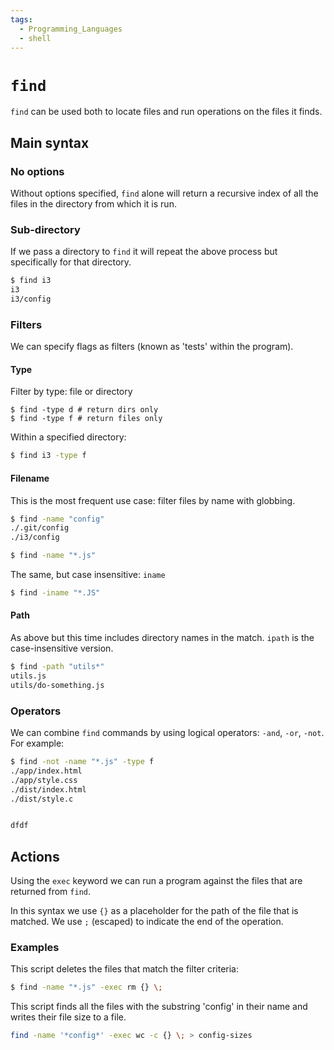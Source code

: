```yaml
---
tags:
  - Programming_Languages
  - shell
---
```


# `find`

`find` can be used both to locate files and run operations on the files it finds.

## Main syntax

### No options
Without options specified, `find` alone will return a recursive index of all the files in the directory from which it is run.

### Sub-directory
If we pass a directory to `find` it will repeat the above process but specifically for that directory.

```bash
$ find i3
i3
i3/config
```

### Filters
We can specify flags as filters (known as 'tests' within the program).

#### Type
Filter by type: file or directory

```
$ find -type d # return dirs only
$ find -type f # return files only
```

Within a specified directory:

```bash
$ find i3 -type f
```

#### Filename
This is the most frequent use case: filter files by name with globbing.

```bash
$ find -name "config"
./.git/config
./i3/config
```

```bash
$ find -name "*.js"
```

The same, but case insensitive: `iname`

```bash
$ find -iname "*.JS"
```

#### Path
As above but this time includes directory names in the match. `ipath` is the case-insensitive version.

```bash
$ find -path "utils*"
utils.js
utils/do-something.js
```

### Operators
We can combine `find` commands by using logical operators: `-and`, `-or`, `-not`. For example:

```bash
$ find -not -name "*.js" -type f
./app/index.html
./app/style.css
./dist/index.html
./dist/style.c


dfdf
```

## Actions
Using the `exec` keyword we can run a program against the files that are returned from `find`.

In this syntax we use `{}` as a placeholder for the path of the file that is matched. We use `;` (escaped) to indicate the end of the operation.

### Examples

This script deletes the files that match the filter criteria:

```bash
$ find -name "*.js" -exec rm {} \;
```
This script finds all the files with the substring 'config' in their name and writes their file size to a file.
```bash
find -name '*config*' -exec wc -c {} \; > config-sizes 
```